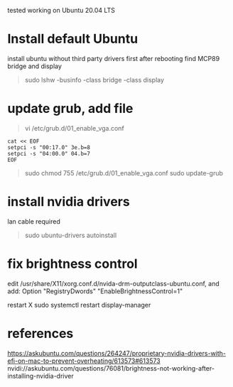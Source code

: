 tested working on Ubuntu 20.04 LTS

# Install default Ubuntu
install ubuntu without third party drivers first
after rebooting find MCP89 bridge and display
> sudo lshw -businfo -class bridge -class display

# update grub, add file
> vi /etc/grub.d/01_enable_vga.conf 
```
cat << EOF
setpci -s "00:17.0" 3e.b=8
setpci -s "04:00.0" 04.b=7
EOF
```
> sudo chmod 755 /etc/grub.d/01_enable_vga.conf
> sudo update-grub


# install nvidia drivers
lan cable required
> sudo ubuntu-drivers autoinstall


# fix brightness control
edit /usr/share/X11/xorg.conf.d/nvida-drm-outputclass-ubuntu.conf, and add:
Option "RegistryDwords" "EnableBrightnessControl=1"

restart X
sudo systemctl restart display-manager

# references
https://askubuntu.com/questions/264247/proprietary-nvidia-drivers-with-efi-on-mac-to-prevent-overheating/613573#613573
nvidi://askubuntu.com/questions/76081/brightness-not-working-after-installing-nvidia-driver
